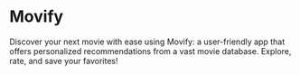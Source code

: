 # Movify
Discover your next movie with ease using Movify: a user-friendly app that offers personalized recommendations from a vast movie database. Explore, rate, and save your favorites!

